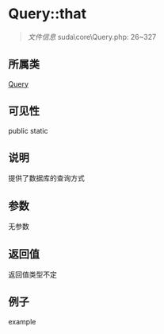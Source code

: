# Query::that



> *文件信息* suda\core\Query.php: 26~327

## 所属类 

[Query](../Query.md)

## 可见性

 public static

## 说明

提供了数据库的查询方式



## 参数


无参数


## 返回值

返回值类型不定


## 例子

example